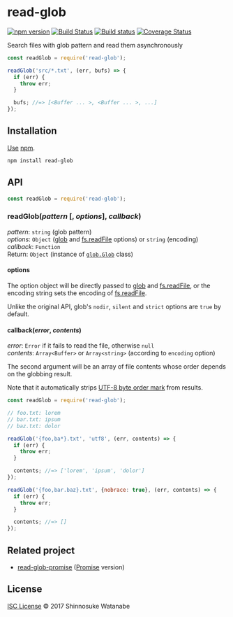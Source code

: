 # read-glob

[![npm version](https://img.shields.io/npm/v/read-glob.svg)](https://www.npmjs.com/package/read-glob)
[![Build Status](https://travis-ci.org/shinnn/node-read-glob.svg?branch=master)](https://travis-ci.org/shinnn/node-read-glob)
[![Build status](https://ci.appveyor.com/api/projects/status/9cf2k7pkog7ax2fs/branch/master?svg=true)](https://ci.appveyor.com/project/ShinnosukeWatanabe/node-read-glob/branch/master)
[![Coverage Status](https://img.shields.io/coveralls/shinnn/node-read-glob.svg)](https://coveralls.io/github/shinnn/node-read-glob)

Search files with glob pattern and read them asynchronously

```javascript
const readGlob = require('read-glob');

readGlob('src/*.txt', (err, bufs) => {
  if (err) {
    throw err;
  }

  bufs; //=> [<Buffer ... >, <Buffer ... >, ...]
});
```

## Installation

[Use](https://docs.npmjs.com/cli/install) [npm](https://docs.npmjs.com/getting-started/what-is-npm).

```sh
npm install read-glob
```

## API

```javascript
const readGlob = require('read-glob');
```

### readGlob(*pattern* [, *options*], *callback*)

*pattern*: `string` (glob pattern)  
*options*: `Object` ([glob] and [fs.readFile] options) or `string` (encoding)  
*callback*: `Function`  
Return: `Object` (instance of [`glob.Glob`](https://github.com/isaacs/node-glob#class-globglob) class)

#### options

The option object will be directly passed to [glob] and [fs.readFile], or the encoding string sets the encoding of [fs.readFile].

Unlike the original API, glob's `nodir`, `silent` and `strict` options are `true` by default.

#### callback(*error*, *contents*)

*error*: `Error` if it fails to read the file, otherwise `null`  
*contents*: `Array<Buffer>` or `Array<string>` (according to `encoding` option)

The second argument will be an array of file contents whose order depends on the globbing result.

Note that it automatically strips [UTF-8 byte order mark](http://en.wikipedia.org/wiki/Byte_order_mark#UTF-8) from results.

```javascript
const readGlob = require('read-glob');

// foo.txt: lorem
// bar.txt: ipsum
// baz.txt: dolor

readGlob('{foo,ba*}.txt', 'utf8', (err, contents) => {
  if (err) {
    throw err;
  }

  contents; //=> ['lorem', 'ipsum', 'dolor']
});

readGlob('{foo,bar.baz}.txt', {nobrace: true}, (err, contents) => {
  if (err) {
    throw err;
  }

  contents; //=> []
});
```

## Related project

* [read-glob-promise](https://github.com/shinnn/read-glob-promise) ([Promise](https://promisesaplus.com/) version)

## License

[ISC License](./LICENSE) © 2017 Shinnosuke Watanabe

[fs.readFile]: https://nodejs.org/api/fs.html#fs_fs_readfile_path_options_callback
[glob]: https://github.com/isaacs/node-glob#options
